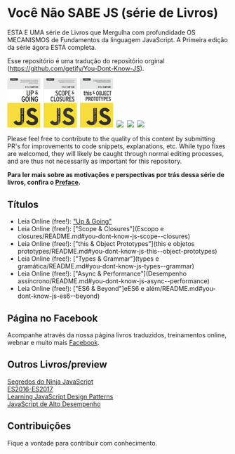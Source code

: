 # Você Não SABE JS (série de Livros)

ESTA E UMA série de Livros que Mergulha com profundidade OS MECANISMOS de Fundamentos da linguagem JavaScript. A Primeira edição da série ágora ESTÁ completa.

Esse repositório é uma tradução do repositório orginal (https://github.com/getify/You-Dont-Know-JS).

<a href="#"><img src="começando/cover.jpg" width="75"></a>&nbsp;
<a href="#"><img src="Escopo e closures/cover.jpg" width="75"></a>&nbsp;
<a href="#"><img src="this e objetos prototypes/cover.jpg" width="75"></a>&nbsp;
<a href="#"><img src="types e gramática/cover.jpg" width="75"></a>&nbsp;
<a href="#"><img src="Desempenho assíncrono/cover.jpg" width="75"></a>&nbsp;
<a href="#"><img src="eES6 e além/cover.jpg" width="75"></a>

Please feel free to contribute to the quality of this content by submitting PR's for improvements to code snippets, explanations, etc. While typo fixes are welcomed, they will likely be caught through normal editing processes, and are thus not necessarily as important for this repository.

**Para ler mais sobre as motivações e perspectivas por trás dessa série de livros, confira o [Preface](preface.md).**

## Títulos

* Leia Online (free!): ["Up & Going"](começando/README.md#you-dont-know-js-up--going)
* Leia Online (free!): ["Scope & Closures"](Escopo e closures/README.md#you-dont-know-js-scope--closures)
* Leia Online (free!): ["this & Object Prototypes"](this e objetos prototypes/README.md#you-dont-know-js-this--object-prototypes)
* Leia Online (free!): ["Types & Grammar"](types e gramática/README.md#you-dont-know-js-types--grammar)
* Leia Online (free!): ["Async & Performance"](Desempenho assíncrono/README.md#you-dont-know-js-async--performance)
* Leia Online (free!): ["ES6 & Beyond"]eES6 e além/README.md#you-dont-know-js-es6--beyond)


## Página no Facebook

Acompanhe através da nossa página livros traduzidos, treinamentos online, webnar e muito mais [Facebook](https://www.facebook.com/glauber.funez).

## Outros Livros/preview
<a href="https://books.google.com.br/books?id=S9NhDQAAQBAJ&printsec=frontcover&dq=Segredos+do+Ninja+JavaScript&hl=pt-BR&sa=X&redir_esc=y#v=onepage&q=Segredos%20do%20Ninja%20JavaScript&f=false">Segredos do Ninja JavaScript</a><br/>
<a href="http://exploringjs.com/es2016-es2017/">ES2016-ES2017</a><br/>
<a href="https://addyosmani.com/resources/essentialjsdesignpatterns/book/#modulepatternjavascript">Learning JavaScript Design Patterns</a><br/>
<a href="https://books.google.com.br/books?id=4B5WDQAAQBAJ&pg=PA20&lpg=PA20&dq=download+JavaScript+de+alto+desempenho&source=bl&ots=0KQqcDLZrO&sig=gYqv8DSryCEzalmw5SrOdMSdzWA&hl=pt-BR&sa=X&ved=0ahUKEwjQwp38we7QAhWDf5AKHSqqCa0Q6AEITDAI#v=onepage&q&f=true">JavaScript de Alto Desempenho</a><br/>

## Contribuições
Fique a vontade para contribuir com conhecimento.
